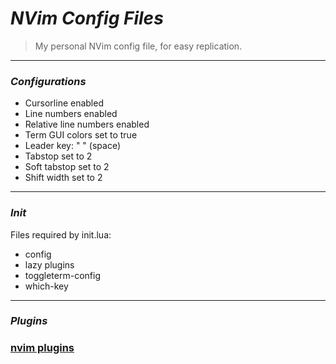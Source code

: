 # *NVim Config Files*
>My personal NVim config file, for easy replication.
----------
### *Configurations*
- Cursorline enabled
- Line numbers enabled
- Relative line numbers enabled
- Term GUI colors set to true
- Leader key: " " (space)
- Tabstop set to 2
- Soft tabstop set to 2 
- Shift width set to 2
----------
### *Init*
Files required by init.lua:
- config
- lazy plugins
- toggleterm-config
- which-key
----------
### *Plugins*

### [nvim plugins](https://github.com/that-guy-ralf/nvim-config/tree/master/lua/plugins)
